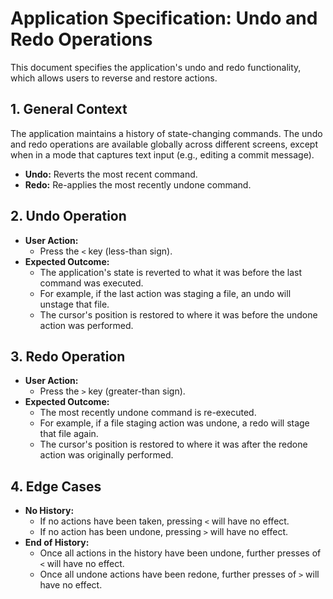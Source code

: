 # Application Specification: Undo and Redo Operations

This document specifies the application's undo and redo functionality, which allows users to reverse and restore actions.

## 1. General Context

The application maintains a history of state-changing commands. The undo and redo operations are available globally across different screens, except when in a mode that captures text input (e.g., editing a commit message).

- **Undo:** Reverts the most recent command.
- **Redo:** Re-applies the most recently undone command.

## 2. Undo Operation

- **User Action:**
  - Press the `<` key (less-than sign).
- **Expected Outcome:**
  - The application's state is reverted to what it was before the last command was executed.
  - For example, if the last action was staging a file, an undo will unstage that file.
  - The cursor's position is restored to where it was before the undone action was performed.

## 3. Redo Operation

- **User Action:**
  - Press the `>` key (greater-than sign).
- **Expected Outcome:**
  - The most recently undone command is re-executed.
  - For example, if a file staging action was undone, a redo will stage that file again.
  - The cursor's position is restored to where it was after the redone action was originally performed.

## 4. Edge Cases

- **No History:**
  - If no actions have been taken, pressing `<` will have no effect.
  - If no action has been undone, pressing `>` will have no effect.
- **End of History:**
  - Once all actions in the history have been undone, further presses of `<` will have no effect.
  - Once all undone actions have been redone, further presses of `>` will have no effect.